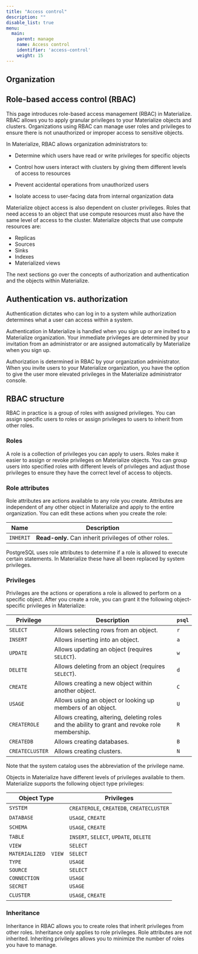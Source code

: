 ```yaml
---
title: "Access control"
description: ""
disable_list: true
menu:
  main:
    parent: manage
    name: Access control
    identifier: 'access-control'
    weight: 15
---
```


## Organization

## Role-based access control (RBAC)

This page introduces role-based access management (RBAC) in Materialize. RBAC
allows you to apply granular privileges to your Materialize objects and clusters. Organizations
using RBAC can manage user roles and privileges to ensure there is not
unauthorized or improper access to sensitive objects.

In Materialize, RBAC allows organization administrators to:

* Determine which users have read or write privileges for specific objects

* Control how users interact with clusters by giving them different levels of access to
resources

* Prevent accidental operations from unauthorized users

* Isolate access to user-facing data from internal organization data

Materialize object access is also dependent on cluster privileges.
Roles that need access to an object that use compute resources must also have
the same level of access to the cluster. Materialize objects that use compute
resources are:

* Replicas
* Sources
* Sinks
* Indexes
* Materialized views

The next sections go over the concepts of authorization and authentication and
the objects within Materialize.

## Authentication vs. authorization

Authentication dictates who can log in to a system while authorization
determines what a user can access within a system.

Authentication in Materialize is handled when you sign up or are invited to a
Materialize organization. Your immediate privileges are determined by your
invitation from an administrator or are assigned automatically by Materialize
when you sign up.

Authorization is determined in RBAC by your organization administrator. When you
invite users to your Materialize organization, you have the option to give the
user more elevated privileges in the Materialize administrator console.

## RBAC structure

RBAC in practice is a group of roles with assigned privileges.
You can assign specific users to roles or assign privileges to users to inherit
from other roles.

### Roles

A role is a collection of privileges you can apply to users. Roles make it
easier to assign or revoke privileges on Materialize objects. You can group
users into specified roles with different levels of privileges and adjust those
privileges to ensure they have the correct level of access to objects.

### Role attributes

Role attributes are actions available to any role you create. Attributes are
independent of any other object in Materialize and apply to the entire
organization. You can edit these actions when you create the role:

| Name              | Description                                                                 |
|-------------------|-----------------------------------------------------------------------------|
| `INHERIT`         | **Read-only.** Can inherit privileges of other roles.                       |

PostgreSQL uses role attributes to determine if a role is allowed to execute certain statements. In
Materialize these have all been replaced by system privileges.

### Privileges

Privileges are the actions or operations a role is allowed to perform on a
specific object. After you create a role, you can grant it the following
object-specific privileges in Materialize:

| Privilege       | Description                                                                                    | `psql` |
|-----------------|------------------------------------------------------------------------------------------------|--------|
| `SELECT`        | Allows selecting rows from an object.                                                          | `r`    |
| `INSERT`        | Allows inserting into an object.                                                               | `a`    |
| `UPDATE`        | Allows updating an object (requires `SELECT`).                                                 | `w`    |
| `DELETE`        | Allows deleting from an object (requires `SELECT`).                                            | `d`    |
| `CREATE`        | Allows creating a new object within another object.                                            | `C`    |
| `USAGE`         | Allows using an object or looking up members of an object.                                     | `U`    |
| `CREATEROLE`    | Allows creating, altering, deleting roles and the ability to grant and revoke role membership. | `R`    |
| `CREATEDB`      | Allows creating databases.                                                                     | `B`    |
| `CREATECLUSTER` | Allows creating clusters.                                                                      | `N`    |


Note that the system catalog uses the abbreviation of the privilege name.

Objects in Materialize have different levels of privileges available to them.
Materialize supports the following object type privileges:

| Object Type          | Privileges                                |
|----------------------|-------------------------------------------|
| `SYSTEM`             | `CREATEROLE`, `CREATEDB`, `CREATECLUSTER` |
| `DATABASE`           | `USAGE`, `CREATE`                         |
| `SCHEMA`             | `USAGE`, `CREATE`                         |
| `TABLE`              | `INSERT`, `SELECT`, `UPDATE`, `DELETE`    |
| `VIEW`               | `SELECT`                                  |
| `MATERIALIZED  VIEW` | `SELECT`                                  |
| `TYPE`               | `USAGE`                                   |
| `SOURCE`             | `SELECT`                                  |
| `CONNECTION`         | `USAGE`                                   |
| `SECRET`             | `USAGE`                                   |
| `CLUSTER`            | `USAGE`, `CREATE`                         |

### Inheritance

Inheritance in RBAC allows you to create roles that inherit privileges from
other roles. Inheritance only applies to role privileges. Role attributes are
not inherited. Inheriting privileges allows you to minimize the number of roles you have to manage.
